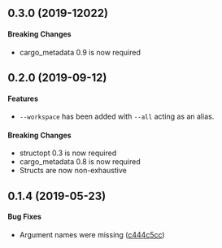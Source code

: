<a name="0.3.0"></a>
## 0.3.0 (2019-12022)

#### Breaking Changes

* cargo_metadata 0.9 is now required


<a name="0.2.0"></a>
## 0.2.0 (2019-09-12)

#### Features

* `--workspace` has been added with `--all` acting as an alias.

#### Breaking Changes

* structopt 0.3 is now required
* cargo_metadata 0.8 is now required
* Structs are now non-exhaustive


<a name="0.1.4"></a>
## 0.1.4 (2019-05-23)


#### Bug Fixes

*   Argument names were missing ([c444c5cc](https://github.com/crate-ci/clap-cargo/commit/c444c5cc019f08c6f2e619e166344f548531b8f6))



